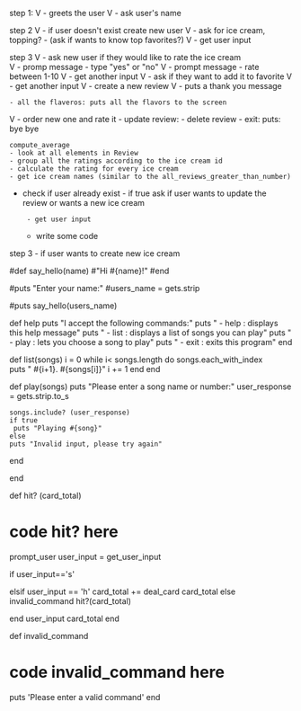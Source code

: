 step 1:
  V  - greets the user
  V  - ask user's name

step 2
  V  - if user doesn't exist create new user
   V     - ask for ice cream, topping?
        - (ask if wants to know top favorites?)
   V     - get user input 

step 3
  V  - ask new user if they would like to rate the ice cream  
  V      - promp message - type "yes" or "no"
   V     - prompt message - rate between 1-10
  V      - get another input
  V  - ask if they want to add it to favorite
 V       - get another input 
  V  - create a new review 
  V  - puts a thank you message

    - all the flaveros: puts all the flavors to the screen 
V   - order new one and rate it
    -  update review: 
    - delete review
    - exit: puts: bye bye

    compute_average
    - look at all elements in Review
    - group all the ratings according to the ice cream id
    - calculate the rating for every ice cream
    - get ice cream names (similar to the all_reviews_greater_than_number)



 - check if user already exist
        - if true ask if user wants to update the review or wants a new ice cream

   
        - get user input 
    - write some code

step 3
    - if user wants to create new ice cream
    

#def say_hello(name)
  #"Hi #{name}!"
#end
 
#puts "Enter your name:"
#users_name = gets.strip
 
#puts say_hello(users_name)

def help 
  puts "I accept the following commands:"
  puts " - help : displays this help message"
  puts " - list : displays a list of songs you can play"
  puts " - play : lets you choose a song to play"
  puts " - exit : exits this program"
end

def list(songs)
  i = 0
  while i< songs.length do 
    songs.each_with_index  
    puts " #{i+1}. #{songs[i]}"
    i += 1
  end
end

def play(songs)
  puts "Please enter a song name or number:"
  user_response = gets.strip.to_s

    songs.include? (user_response)
    if true
     puts "Playing #{song}"
    else
    puts "Invalid input, please try again"
   end

  
end

def hit? (card_total)
  # code hit? here
   prompt_user
   user_input = get_user_input
   
  if user_input=='s'
    
  
  elsif user_input == 'h'
    card_total += deal_card
    card_total
  else
    invalid_command
    hit?(card_total)
  
  end
  user_input
  card_total
end

def invalid_command
  # code invalid_command here
  puts 'Please enter a valid command'
end

